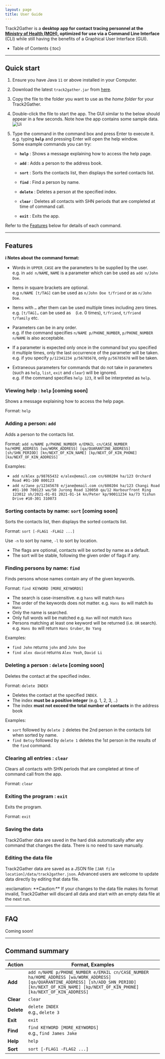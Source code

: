 ```yaml
---
layout: page
title: User Guide
---
```


Track2Gather is a **desktop app for contact tracing personnel at the [Ministry of Health (MOH)](https://www.moh.gov.sg/), optimized for use via a Command Line Interface** (CLI) while still having the benefits of a Graphical User Interface (GUI).

* Table of Contents
{:toc}

--------------------------------------------------------------------------------------------------------------------

## Quick start

1. Ensure you have Java `11` or above installed in your Computer.

1. Download the latest `track2gather.jar` from [here](https://github.com/AY2122S1-CS2103-W14-2/tp/releases).

1. Copy the file to the folder you want to use as the _home folder_ for your Track2Gather.

1. Double-click the file to start the app. The GUI similar to the below should appear in a few seconds. Note how the app contains some sample data.<br>
   ![Ui](images/Ui.png)

1. Type the command in the command box and press Enter to execute it. e.g. typing **`help`** and pressing Enter will open the help window.<br>
   Some example commands you can try:
    
    * **`help`** : Shows a message explaining how to access the help page.

    *  **`add`** : Adds a person to the address book.

    *  **`sort`** : Sorts the contacts list, then displays the sorted contacts list.

    *  **`find`** : Find a person by name.

    *  **`delete`** : Deletes a person at the specified index.

    * **`clear`** : Deletes all contacts with SHN periods that are completed at time of command call.

    * **`exit`** : Exits the app.

Refer to the [Features](#features) below for details of each command.

--------------------------------------------------------------------------------------------------------------------

## Features

<div markdown="block" class="alert alert-info">

**:information_source: Notes about the command format:**<br>

* Words in `UPPER_CASE` are the parameters to be supplied by the user.<br>
  e.g. in `add n/NAME`, `NAME` is a parameter which can be used as `add n/John Doe`.

* Items in square brackets are optional.<br>
  e.g `n/NAME [t/TAG]` can be used as `n/John Doe t/friend` or as `n/John Doe`.

* Items with `…`​ after them can be used multiple times including zero times.<br>
  e.g. `[t/TAG]…​` can be used as ` ` (i.e. 0 times), `t/friend`, `t/friend t/family` etc.

* Parameters can be in any order.<br>
  e.g. if the command specifies `n/NAME p/PHONE_NUMBER`, `p/PHONE_NUMBER n/NAME` is also acceptable.

* If a parameter is expected only once in the command but you specified it multiple times, only the last occurrence of the parameter will be taken.<br>
  e.g. if you specify `p/12341234 p/56785678`, only `p/56785678` will be taken.

* Extraneous parameters for commands that do not take in parameters (such as `help`, `list`, `exit` and `clear`) will be ignored.<br>
  e.g. if the command specifies `help 123`, it will be interpreted as `help`.

</div>

### Viewing help : `help` [coming soon]

Shows a message explaining how to access the help page.

Format: `help`

### Adding a person: `add`

Adds a person to the contacts list.

Format: `add n/NAME p/PHONE_NUMBER e/EMAIL cn/CASE_NUMBER ha/HOME_ADDRESS [wa/WORK_ADDRESS] [qa/QUARANTINE_ADDRESS] [sh/SHN_PERIOD] [kn/NEXT_OF_KIN_NAME] [kp/NEXT_OF_KIN_PHONE] [ka/NEXT_OF_KIN_ADDRESS]`

Examples:
- `add n/Alex p/98765432 e/alex@email.com cn/600204 ha/123 Orchard Road #01-100 800123`
- `add n/Jane p/12345678 e/jane@email.com cn/600204 ha/123 Changi Road #01-100 700123 wa/50 Jurong Road 120050 qa/12 Harbourfront Ring 123012 sh/2021-01-01 2021-01-14 kn/Peter kp/90011234 ka/73 Yishun Drive #10-301 310073`

### Sorting contacts by name: `sort` [coming soon]

Sorts the contacts list, then displays the sorted contacts list.

Format: `sort [-FLAG1 -FLAG2 ...]`

Use `-n` to sort by name, `-l` to sort by location.

* The flags are optional, contacts will be sorted by name as a default.
* The sort will be stable, following the given order of flags if any.

### Finding persons by name: `find`

Finds persons whose names contain any of the given keywords.

Format: `find KEYWORD [MORE_KEYWORDS]`

* The search is case-insensitive. e.g `hans` will match `Hans`
* The order of the keywords does not matter. e.g. `Hans Bo` will match `Bo Hans`
* Only the name is searched.
* Only full words will be matched e.g. `Han` will not match `Hans`
* Persons matching at least one keyword will be returned (i.e. `OR` search).
  e.g. `Hans Bo` will return `Hans Gruber`, `Bo Yang`

Examples:
* `find John` returns `john` and `John Doe`
* `find alex david` returns `Alex Yeoh`, `David Li`<br>

### Deleting a person : `delete` [coming soon]

Deletes the contact at the specified index.

Format: `delete INDEX`

* Deletes the contact at the specified `INDEX`.
* The index **must be a positive integer** (e.g. 1, 2, 3, ..)
* The index **must not exceed the total number of contacts** in the address book

Examples:

* `sort` followed by `delete 2` deletes the 2nd person in the contacts list when sorted by name. 
* `find Betsy` followed by `delete 1` deletes the 1st person in the results of the `find` command.

### Clearing all entries : `clear`

Clears all contacts with SHN periods that are completed at time of command call from the app.

Format: `clear`

### Exiting the program : `exit`

Exits the program.

Format: `exit`

### Saving the data

Track2Gather data are saved in the hard disk automatically after any command that changes the data. There is no need to save manually.

### Editing the data file

Track2Gather data are saved as a JSON file `[JAR file location]/data/track2gather.json`. Advanced users are welcome to update data directly by editing that data file.

<div markdown="span" class="alert alert-warning">:exclamation: **Caution:**
If your changes to the data file makes its format invalid, Track2Gather will discard all data and start with an empty data file at the next run.
</div>


--------------------------------------------------------------------------------------------------------------------

## FAQ

Coming soon! 

--------------------------------------------------------------------------------------------------------------------

## Command summary

Action | Format, Examples
--------|------------------
**Add** | `add n/NAME p/PHONE_NUMBER e/EMAIL cn/CASE_NUMBER ha/HOME_ADDRESS [wa/WORK_ADDRESS] [qa/QUARANTINE_ADDRESS] [sh/ADD_SHN_PERIOD] [kn/NEXT_OF_KIN_NAME] [kp/NEXT_OF_KIN_PHONE] [ka/NEXT_OF_KIN_ADDRESS]`
**Clear** | `clear`
**Delete** | `delete INDEX`<br> e.g., `delete 3`
**Exit** | `exit`
**Find** | `find KEYWORD [MORE_KEYWORDS]`<br> e.g., `find James Jake`
**Help** | `help`
**Sort** | `sort [-FLAG1 -FLAG2 ...]`
